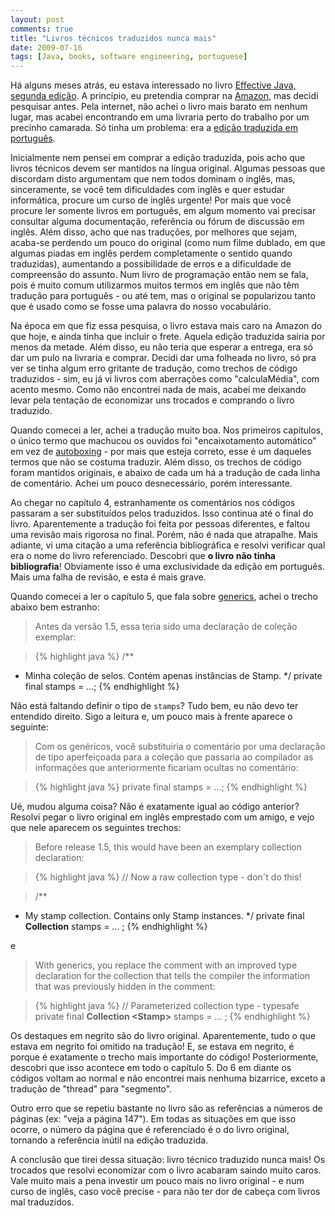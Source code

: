 ```yaml
---
layout: post
comments: true
title: "Livros técnicos traduzidos nunca mais"
date: 2009-07-16
tags: [Java, books, software engineering, portuguese]
---
```

Há alguns meses atrás, eu estava interessado no livro [Effective Java, segunda edição](http://java.sun.com/docs/books/effective/). A princípio, eu pretendia comprar na [Amazon](http://www.amazon.com/Effective-Java-Edition-Joshua-Bloch/dp/0321356683/ref=sr_1_1?ie=UTF8&qid=1387404215&sr=8-1&keywords=effective+java), mas decidi pesquisar antes. Pela internet, não achei o livro mais barato em nenhum lugar, mas acabei encontrando em uma livraria perto do trabalho por um precinho camarada. Só tinha um problema: era a [edição traduzida em português](http://altabooks.tempsite.ws/product_info.php?products_id=266&amp;osCsid=utme24t86q4r7au590cfrts1n4).

Inicialmente nem pensei em comprar a edição traduzida, pois acho que livros técnicos devem ser mantidos na língua original. Algumas pessoas que discordam disto argumentam que nem todos dominam o inglês, mas, sinceramente, se você tem dificuldades com inglês e quer estudar informática, procure um curso de inglês urgente! Por mais que você procure ler somente livros em português, em algum momento vai precisar consultar alguma documentação, referência ou fórum de discussão em inglês. Além disso, acho que nas traduções, por melhores que sejam, acaba-se perdendo um pouco do original (como num filme dublado, em que algumas piadas em inglês perdem completamente o sentido quando traduzidas), aumentando a possibilidade de erros e a dificuldade de compreensão do assunto. Num livro de programação então nem se fala, pois é muito comum utilizarmos muitos termos em inglês que não têm tradução para português - ou até tem, mas o original se popularizou tanto que é usado como se fosse uma palavra do nosso vocabulário.

Na época em que fiz essa pesquisa, o livro estava mais caro na Amazon do que hoje, e ainda tinha que incluir o frete. Aquela edição traduzida sairia por menos da metade. Além disso, eu não teria que esperar a entrega, era só dar um pulo na livraria e comprar. Decidi dar uma folheada no livro, só pra ver se tinha algum erro gritante de tradução, como trechos de código traduzidos - sim, eu já vi livros com aberrações como "calculaMédia", com acento mesmo. Como não encontrei nada de mais, acabei me deixando levar pela tentação de economizar uns trocados e comprando o livro traduzido.

Quando comecei a ler, achei a tradução muito boa. Nos primeiros capítulos, o único termo que machucou os ouvidos foi "encaixotamento automático" em vez de [autoboxing](http://java.sun.com/j2se/1.5.0/docs/guide/language/autoboxing.html) - por mais que esteja correto, esse é um daqueles termos que não se costuma traduzir. Além disso, os trechos de código foram mantidos originais, e abaixo de cada um há a tradução de cada linha de comentário. Achei um pouco desnecessário, porém interessante.

Ao chegar no capítulo 4, estranhamente os comentários nos códigos passaram a ser substituídos pelos traduzidos. Isso continua até o final do livro. Aparentemente a tradução foi feita por pessoas diferentes, e faltou uma revisão mais rigorosa no final. Porém, não é nada que atrapalhe. Mais adiante, vi uma citação a uma referência bibliográfica e resolvi verificar qual era o nome do livro referenciado. Descobri que **o livro não tinha bibliografia**! Obviamente isso é uma exclusividade da edição em português. Mais uma falha de revisão, e esta é mais grave.

Quando comecei a ler o capítulo 5, que fala sobre [generics](http://java.sun.com/j2se/1.5.0/docs/guide/language/generics.html), achei o trecho abaixo bem estranho:

> Antes da versão 1.5, essa teria sido uma declaração de coleção exemplar:

> {% highlight java %}
/**
 * Minha coleção de selos. Contém apenas instâncias de Stamp.
 */
private final stamps = ...;
{% endhighlight %}

Não está faltando definir o tipo de `stamps`? Tudo bem, eu não devo ter entendido direito. Sigo a leitura e, um pouco mais à frente aparece o seguinte:

> Com os genéricos, você substituiria o comentário por uma declaração de tipo aperfeiçoada para a coleção que passaria ao compilador as informações que anteriormente ficariam ocultas no comentário:

> {% highlight java %}
private final stamps = ...;
{% endhighlight %}

Ué, mudou alguma coisa? Não é exatamente igual ao código anterior? Resolvi pegar o livro original em inglês emprestado com um amigo, e vejo que nele aparecem os seguintes trechos:

> Before release 1.5, this would have been an exemplary collection declaration:

> {% highlight java %}
// Now a raw collection type - don´t do this!

> /**
 * My stamp collection. Contains only Stamp instances.
 */
private final <strong>Collection</strong> stamps = ... ;
{% endhighlight %}

e

> With generics, you replace the comment with an improved type declaration for the collection that tells the compiler the information that was previously hidden in the comment:

> {% highlight java %}
// Parameterized collection type - typesafe
private final <strong>Collection &lt;Stamp&gt;</strong> stamps = ... ;
{% endhighlight %}

Os destaques em negrito são do livro original. Aparentemente, tudo o que estava em negrito foi omitido na tradução! E, se estava em negrito, é porque é exatamente o trecho mais importante do código! Posteriormente, descobri que isso acontece em todo o capítulo 5. Do 6 em diante os códigos voltam ao normal e não encontrei mais nenhuma bizarrice, exceto a tradução de "thread" para "segmento".

Outro erro que se repetiu bastante no livro são as referências a números de páginas (ex: "veja a página 147"). Em todas as situações em que isso ocorre, o número da página que é referenciado é o do livro original, tornando a referência inútil na edição traduzida.

A conclusão que tirei dessa situação: livro técnico traduzido nunca mais! Os trocados que resolvi economizar com o livro acabaram saindo muito caros. Vale muito mais a pena investir um pouco mais no livro original - e num curso de inglês, caso você precise - para não ter dor de cabeça com livros mal traduzidos.
